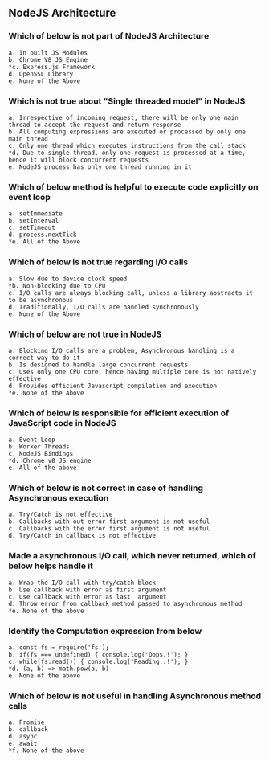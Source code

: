 ## NodeJS Architecture

### Which of below is not part of NodeJS Architecture

	a. In built JS Modules
	b. Chrome V8 JS Engine
	*c. Express.js Framework
	d. OpenSSL Library
	e. None of the Above

### Which is not true about "Single threaded model" in NodeJS

	a. Irrespective of incoming request, there will be only one main thread to accept the request and return response
	b. All computing expressions are executed or processed by only one main thread
	c. Only one thread which executes instructions from the call stack
	*d. Due to single thread, only one request is processed at a time, hence it will block concurrent requests
	e. NodeJS process has only one thread running in it

### Which of below method is helpful to execute code explicitly on event loop

	a. setImmediate
	b. setInterval
	c. setTimeout
	d. process.nextTick
	*e. All of the Above

### Which of below is not true regarding I/O calls

	a. Slow due to device clock speed
	*b. Non-blocking due to CPU
	c. I/O calls are always blocking call, unless a library abstracts it to be asynchronous
	d. Traditionally, I/O calls are handled synchronously
	e. None of the Above

### Which of below are not true in NodeJS

	a. Blocking I/O calls are a problem, Asynchronous handling is a correct way to do it
	b. Is designed to handle large concurrent requests
	c. Uses only one CPU core, hence having multiple core is not natively effective
	d. Provides efficient Javascript compilation and execution
	*e. None of the Above

### Which of below is responsible for efficient execution of JavaScript code in NodeJS

	a. Event Loop
	b. Worker Threads
	c. NodeJS Bindings
	*d. Chrome v8 JS engine
	e. All of the above

### Which of below is not correct in case of handling Asynchronous execution

	a. Try/Catch is not effective
	b. Callbacks with out error first argument is not useful
	c. Callbacks with the error first argument is not useful
	d. Try/Catch in callback is not effective

### Made a asynchronous I/O call, which never returned, which of below helps handle it

	a. Wrap the I/O call with try/catch block
	b. Use callback with error as first argument
	c. Use callback with error as last  argument
	d. Throw error from callback method passed to asynchronous method
	*e. None of the above

### Identify the Computation expression from below

	a. const fs = require('fs');
	b. if(fs === undefined) { console.log('Oops.!'); }
	c. while(fs.read()) { console.log('Reading..!'); }
	*d. (a, b) => math.pow(a, b)
	e. None of the above

### Which of below is not useful in handling Asynchronous method calls

	a. Promise
	b. callback
	d. async
	e. await
	*f. None of the above
